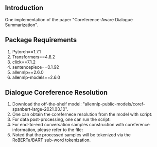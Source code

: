 ## Introduction
One implementation of the paper "Coreference-Aware Dialogue Summarization".

## Package Requirements
1. Pytorch==1.7.1
2. Transformers==4.8.2
3. click==7.1.2
4. sentencepiece==0.1.92
5. allennlp==2.6.0
6. allennlp-models==2.6.0

## Dialogue Coreference Resolution
1. Download the off-the-shelf model: "allennlp-public-models/coref-spanbert-large-2021.03.10".
2. One can obtain the corefernece resolution from the model with script: 
3. For data post-processing, one can run the script:
4. For end-to-end conversation samples construction with coreference information, please refer to the file:
5. Noted that the processed samples will be tokenized via the RoBERTa/BART sub-word tokenization.

